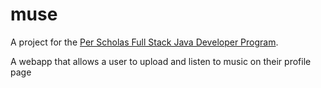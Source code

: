 # muse

A project for the [Per Scholas Full Stack Java Developer Program](https://perscholas.org/courses/?f-course_category%5B%5D=software-engineering#main).

A webapp that allows a user to upload and listen to music on their profile page
